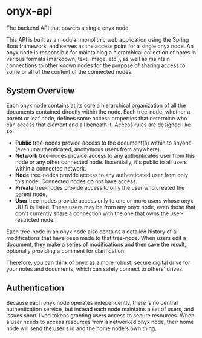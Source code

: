# onyx-api

The backend API that powers a single onyx node.

This API is built as a modular monolithic web application using the Spring Boot framework, and serves as the access point for a single onyx node. An onyx node is responsible for maintaining a hierarchical collection of notes in various formats (markdown, text, image, etc.), as well as maintain connections to other known nodes for the purpose of sharing access to some or all of the content of the connected nodes.

## System Overview

Each onyx node contains at its core a hierarchical organization of all the documents contained directly within the node. Each tree-node, whether a parent or leaf node, defines some access properties that determine who can access that element and all beneath it. Access rules are designed like so:
- **Public** tree-nodes provide access to the document(s) within to anyone (even unauthenticated, anonymous users from anywhere).
- **Network** tree-nodes provide access to any authenticated user from this node or any other connected node. Essentially, it's public to all users within a connected network.
- **Node** tree-nodes provide access to any authenticated user from only this node. Connected nodes do not have access.
- **Private** tree-nodes provide access to only the user who created the parent node.
- **User** tree-nodes provide access only to one or more users whose onyx UUID is listed. These users may be from any onyx node, even those that don't currently share a connection with the one that owns the user-restricted node.

Each tree-node in an onyx node also contains a detailed history of all modifications that have been made to that tree-node. When users edit a document, they make a series of modifications and then save the result, optionally providing a comment for clarification.

Therefore, you can think of onyx as a more robust, secure digital drive for your notes and documents, which can safely connect to others' drives.

## Authentication

Because each onyx node operates independently, there is no central authentication service, but instead each node maintains a set of users, and issues short-lived tokens granting users access to secure resources. When a user needs to access resources from a networked onyx node, their home node will send the user's id and the home node's own thing.
